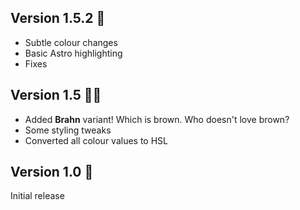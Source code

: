 ## Version 1.5.2 🚀

- Subtle colour changes
- Basic Astro highlighting
- Fixes

## Version 1.5 👍🏾

- Added **Brahn** variant! Which is brown. Who doesn't love brown?
- Some styling tweaks
- Converted all colour values to HSL

## Version 1.0 🎉

Initial release
